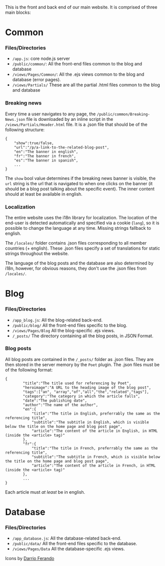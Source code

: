This is the front and back end of our main website. It is comprised of three main blocks:

# Common
### Files/Directories
* `/app.js`: core node.js server
* `/public/common/`: All the front-end files common to the blog and database
* `/views/Pages/Common/`: All the .ejs views common to the blog and database (error pages).
* `/views/Partials/` These are all the partial .html files common to the blog and database

### Breaking news
Every time a user navigates to any page, the `/public/common/Breaking-News.json` file is downloaded by an inline script in the `/views/Partials/Header.html` file. It is a .json file that should be of the following structure:
````
{
    "show":true/false,
    "url":"/p/a-link-to-the-related-blog-post",
    "en":"The banner in english",
    "fr":"The banner in french",
    "es":"The banner in spanish",
    ...
}
````
The `show` bool value determines if the breaking news banner is visible, the `url` string is the url that is navigated to when one clicks on the banner (it should be a blog post talking about the specific event).
The inner content should at least be available in english.

### Localization

The entire website uses the i18n library for localization. The location of the end-user is detected automatically and specified via a cookie (`lang`), so it is possible to change the language at any time. Missing strings fallback to english.

The `/locales/` folder contains .json files corresponding to all member countries (+ english). These .json files specify a set of translations for static strings throughout the website.

The language of the blog posts and the database are also determined by i18n, however, for obvious reasons, they don't use the .json files from `/locales/`.

# Blog
### Files/Directories
* `/app_blog.js`: All the blog-related back-end.
* `/public/blog/` All the front-end files specific to the blog.
* `/views/Pages/Blog` All the blog-specific .ejs views.
* `/_posts/` The directory containing all the blog posts, in JSON Format.

### Blog posts
All blog posts are contained in the `/_posts/` folder as .json files. They are then stored in the server memory by the `Poet` plugin. The .json files must be of the following format:
````
{
        "title":"The title used for referencing by Poet",
        "heroimage":"A URL to the heading image of the blog post",
        "tags":["an", "array","of","all","the","related","tags"],
        "category":"The category in which the article falls",
        "date":"The publishing date",
        "author":"The name of the author",
        "en":{
            "title":"The title in English, preferrably the same as the referencing title",
            "subtitle":"The subtitle in English, which is visible below the title on the home page and blog post page",
            "article":"The content of the article in English, in HTML (inside the <article> tag)"
        },
        "fr":{
            "title":"The title in French, preferrably the same as the referencing title",
            "subtitle":"The subtitle in French, which is visible below the title on the home page and blog post page",
            "article":"The content of the article in French, in HTML (inside the <article> tag)"
        },
        ...
}
````
Each article must *at least* be in english.

# Database
### Files/Directories
* `/app_database.js`: All the database-related back-end.
* `/public/data/` All the front-end files specific to the database.
* `/views/Pages/Data` All the database-specific .ejs views.


Icons by [Darrio Ferando](http://www.dario.io/)
